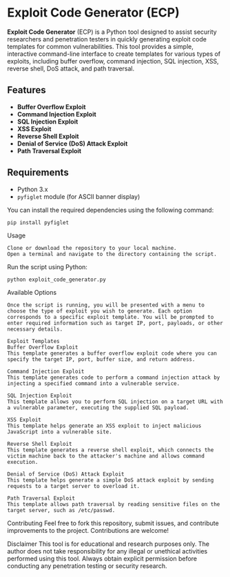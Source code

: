 # Exploit Code Generator (ECP)

**Exploit Code Generator** (ECP) is a Python tool designed to assist security researchers and penetration testers in quickly generating exploit code templates for common vulnerabilities. This tool provides a simple, interactive command-line interface to create templates for various types of exploits, including buffer overflow, command injection, SQL injection, XSS, reverse shell, DoS attack, and path traversal.

## Features

- **Buffer Overflow Exploit**
- **Command Injection Exploit**
- **SQL Injection Exploit**
- **XSS Exploit**
- **Reverse Shell Exploit**
- **Denial of Service (DoS) Attack Exploit**
- **Path Traversal Exploit**

## Requirements

- Python 3.x
- `pyfiglet` module (for ASCII banner display)

You can install the required dependencies using the following command:

```bash
pip install pyfiglet
```
Usage
```
Clone or download the repository to your local machine.
Open a terminal and navigate to the directory containing the script.
```
Run the script using Python:

```Copy code
python exploit_code_generator.py
```
Available Options
```
Once the script is running, you will be presented with a menu to choose the type of exploit you wish to generate. Each option corresponds to a specific exploit template. You will be prompted to enter required information such as target IP, port, payloads, or other necessary details.

Exploit Templates
Buffer Overflow Exploit
This template generates a buffer overflow exploit code where you can specify the target IP, port, buffer size, and return address.

Command Injection Exploit
This template generates code to perform a command injection attack by injecting a specified command into a vulnerable service.

SQL Injection Exploit
This template allows you to perform SQL injection on a target URL with a vulnerable parameter, executing the supplied SQL payload.

XSS Exploit
This template helps generate an XSS exploit to inject malicious JavaScript into a vulnerable site.

Reverse Shell Exploit
This template generates a reverse shell exploit, which connects the victim machine back to the attacker's machine and allows command execution.

Denial of Service (DoS) Attack Exploit
This template helps generate a simple DoS attack exploit by sending requests to a target server to overload it.

Path Traversal Exploit
This template allows path traversal by reading sensitive files on the target server, such as /etc/passwd.
```
Contributing
Feel free to fork this repository, submit issues, and contribute improvements to the project. Contributions are welcome!

Disclaimer
This tool is for educational and research purposes only. The author does not take responsibility for any illegal or unethical activities performed using this tool. Always obtain explicit permission before conducting any penetration testing or security research.

